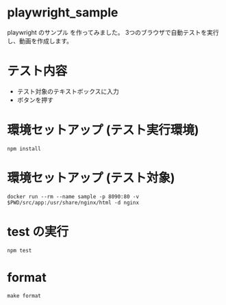 # playwright_sample

playwright のサンプル を作ってみました。
3つのブラウザで自動テストを実行し、動画を作成します。

# テスト内容
- テスト対象のテキストボックスに入力
- ボタンを押す

# 環境セットアップ (テスト実行環境)
`npm install`

# 環境セットアップ (テスト対象)
`docker run --rm --name sample -p 8090:80 -v $PWD/src/app:/usr/share/nginx/html -d nginx`

# test の実行

`npm test`

# format

`make format`
